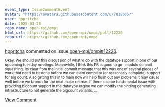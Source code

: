 ```yaml
---
event_type: IssueCommentEvent
avatar: "https://avatars.githubusercontent.com/u/7818666?"
user: hppritcha
date: 2025-03-20
repo_name: open-mpi/ompi
html_url: https://github.com/open-mpi/ompi/pull/12226
repo_url: https://github.com/open-mpi/ompi
---
```


<a href='https://github.com/hppritcha' target='_blank'>hppritcha</a> commented on issue <a href='https://github.com/open-mpi/ompi/pull/12226' target='_blank'>open-mpi/ompi#12226</a>.

<small>Okay.  We should put this discussion of what to do with the datatype support in one of our upcoming tuesday meetings.  Meanwhile, I think this PR is good to go - modulo commit squashing.    Its clear from the initial commit message that this was one of several pieces of work that need to be done before we can claim complete (or reasonably complete) support for big count.  Also getting this in to main now will help flush out any problems it may cause well before we branch for the next major release.  If there's some fundamental issue with providing bigcount support in the datatype engine we can modify the binding generating infrastructure to not generate the bigcount variants....</small>

<a href='https://github.com/open-mpi/ompi/pull/12226' target='_blank'>View Comment</a>